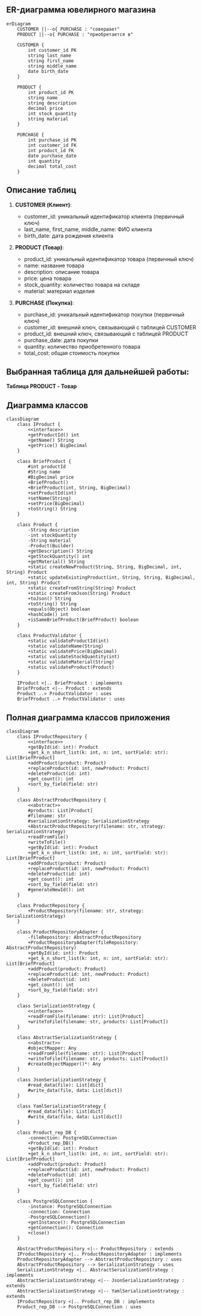 ## ER-диаграмма ювелирного магазина

```mermaid
erDiagram
    CUSTOMER ||--o{ PURCHASE : "совершает"
    PRODUCT ||--o{ PURCHASE : "приобретается в"

    CUSTOMER {
        int customer_id PK
        string last_name
        string first_name
        string middle_name
        date birth_date
    }

    PRODUCT {
        int product_id PK
        string name
        string description
        decimal price
        int stock_quantity
        string material
    }

    PURCHASE {
        int purchase_id PK
        int customer_id FK
        int product_id FK
        date purchase_date
        int quantity
        decimal total_cost
    }
```

## Описание таблиц

1. **CUSTOMER (Клиент)**:
   - customer_id: уникальный идентификатор клиента (первичный ключ)
   - last_name, first_name, middle_name: ФИО клиента
   - birth_date: дата рождения клиента

2. **PRODUCT (Товар)**:
   - product_id: уникальный идентификатор товара (первичный ключ)
   - name: название товара
   - description: описание товара
   - price: цена товара
   - stock_quantity: количество товара на складе
   - material: материал изделия

3. **PURCHASE (Покупка)**:
   - purchase_id: уникальный идентификатор покупки (первичный ключ)
   - customer_id: внешний ключ, связывающий с таблицей CUSTOMER
   - product_id: внешний ключ, связывающий с таблицей PRODUCT
   - purchase_date: дата покупки
   - quantity: количество приобретенного товара
   - total_cost: общая стоимость покупки

## Выбранная таблица для дальнейшей работы:
**Таблица PRODUCT - Товар**

## Диаграмма классов
```mermaid
classDiagram
    class IProduct {
        <<interface>>
        +getProductId() int
        +getName() String
        +getPrice() BigDecimal
    }

    class BriefProduct {
        #int productId
        #String name
        #BigDecimal price
        +BriefProduct()
        +BriefProduct(int, String, BigDecimal)
        +setProductId(int)
        +setName(String)
        +setPrice(BigDecimal)
        +toString() String
    }

    class Product {
        -String description
        -int stockQuantity
        -String material
        -Product(Builder)
        +getDescription() String
        +getStockQuantity() int
        +getMaterial() String
        +static createNewProduct(String, String, BigDecimal, int, String) Product
        +static updateExistingProduct(int, String, String, BigDecimal, int, String) Product
        +static createFromString(String) Product
        +static createFromJson(String) Product
        +toJson() String
        +toString() String
        +equals(Object) boolean
        +hashCode() int
        +isSameBriefProduct(BriefProduct) boolean
    }

    class ProductValidator {
        +static validateProductId(int)
        +static validateName(String)
        +static validatePrice(BigDecimal)
        +static validateStockQuantity(int)
        +static validateMaterial(String)
        +static validateProduct(Product)
    }

    IProduct <|.. BriefProduct : implements
    BriefProduct <|-- Product : extends
    Product ..> ProductValidator : uses
    BriefProduct ..> ProductValidator : uses
```

## Полная диаграмма классов приложения
```mermaid
classDiagram
    class IProductRepository {
        <<interface>>
        +getById(id: int): Product
        +get_k_n_short_list(k: int, n: int, sortField: str): List[BriefProduct]
        +addProduct(product: Product)
        +replaceProduct(id: int, newProduct: Product)
        +deleteProduct(id: int)
        +get_count(): int
        +sort_by_field(field: str)
    }

    class AbstractProductRepository {
        <<abstract>>
        #products: List[Product]
        #filename: str
        #serializationStrategy: SerializationStrategy
        +AbstractProductRepository(filename: str, strategy: SerializationStrategy)
        +readFromFile()
        +writeToFile()
        +getById(id: int): Product
        +get_k_n_short_list(k: int, n: int, sortField: str): List[BriefProduct]
        +addProduct(product: Product)
        +replaceProduct(id: int, newProduct: Product)
        +deleteProduct(id: int)
        +get_count(): int
        +sort_by_field(field: str)
        #generateNewId(): int
    }

    class ProductRepository {
        +ProductRepository(filename: str, strategy: SerializationStrategy)
    }

    class ProductRepositoryAdapter {
        -fileRepository: AbstractProductRepository
        +ProductRepositoryAdapter(fileRepository: AbstractProductRepository)
        +getById(id: int): Product
        +get_k_n_short_list(k: int, n: int, sortField: str): List[BriefProduct]
        +addProduct(product: Product)
        +replaceProduct(id: int, newProduct: Product)
        +deleteProduct(id: int)
        +get_count(): int
        +sort_by_field(field: str)
    }

    class SerializationStrategy {
        <<interface>>
        +readFromFile(filename: str): List[Product]
        +writeToFile(filename: str, products: List[Product])
    }

    class AbstractSerializationStrategy {
        <<abstract>>
        #objectMapper: Any
        +readFromFile(filename: str): List[Product]
        +writeToFile(filename: str, products: List[Product])
        #createObjectMapper()*: Any
    }

    class JsonSerializationStrategy {
        #read_data(file): List[dict]
        #write_data(file, data: List[dict])
    }

    class YamlSerializationStrategy {
        #read_data(file): List[dict]
        #write_data(file, data: List[dict])
    }

    class Product_rep_DB {
        -connection: PostgreSQLConnection
        +Product_rep_DB()
        +getById(id: int): Product
        +get_k_n_short_list(k: int, n: int, sortField: str): List[BriefProduct]
        +addProduct(product: Product)
        +replaceProduct(id: int, newProduct: Product)
        +deleteProduct(id: int)
        +get_count(): int
        +sort_by_field(field: str)
    }

    class PostgreSQLConnection {
        -instance: PostgreSQLConnection
        -connection: Connection
        -PostgreSQLConnection()
        +getInstance(): PostgreSQLConnection
        +getConnection(): Connection
        +close()
    }

    AbstractProductRepository <|-- ProductRepository : extends
    IProductRepository <|.. ProductRepositoryAdapter : implements
    ProductRepositoryAdapter --> AbstractProductRepository : uses
    AbstractProductRepository --> SerializationStrategy : uses
    SerializationStrategy <|.. AbstractSerializationStrategy : implements
    AbstractSerializationStrategy <|-- JsonSerializationStrategy : extends
    AbstractSerializationStrategy <|-- YamlSerializationStrategy : extends
    IProductRepository <|.. Product_rep_DB : implements
    Product_rep_DB --> PostgreSQLConnection : uses
```
